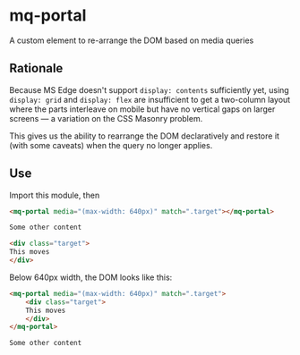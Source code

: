 # mq-portal

A custom element to re-arrange the DOM based on media queries

## Rationale

Because MS Edge doesn't support `display: contents` sufficiently yet, using
`display: grid` and `display: flex` are insufficient to get a two-column layout
where the parts interleave on mobile but have no vertical gaps on larger
screens — a variation on the CSS Masonry problem.

This gives us the ability to rearrange the DOM declaratively and restore it
(with some caveats) when the query no longer applies.

## Use

Import this module, then

```html
<mq-portal media="(max-width: 640px)" match=".target"></mq-portal>

Some other content

<div class="target">
This moves
</div>
```

Below 640px width, the DOM looks like this:

```html
<mq-portal media="(max-width: 640px)" match=".target">
    <div class="target">
    This moves
    </div>
</mq-portal>

Some other content
```
